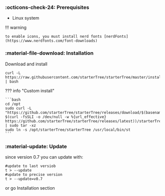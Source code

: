 ### :octicons-check-24: Prerequisites

* Linux system

!!! warning

    to enable icons, you must install nerd fonts [nerdFonts](https://www.nerdfonts.com/font-downloads)


### :material-file-download: Installation

Download and install

```
curl -L https://raw.githubusercontent.com/starterTree/starterTree/master/install.sh | bash
```

??? info "Custom install"
  
    ```bash  
    cd /opt 
    sudo curl -L "https://github.com/starterTree/starterTree/releases/download/$(basename $(curl -fsSLI -o /dev/null -w %{url_effective} https://github.com/starterTree/starterTree/releases/latest))/starterTree.tar.gz" | sudo tar -xz 
    sudo ln -s /opt/starterTree/starterTree /usr/local/bin/st
    ```

<!--  curl -L ’https://github.com/thomas10-10/az/releases/download/v0.3/az.tar.gz' | tar -xz - -C az --strip-components=1 -->


### :material-update: Update 

since version 0.7 you can update with:
```
#update to last versiob
t > --update
#update to precise version
t > --update=v0.7
```
or go Installation section
